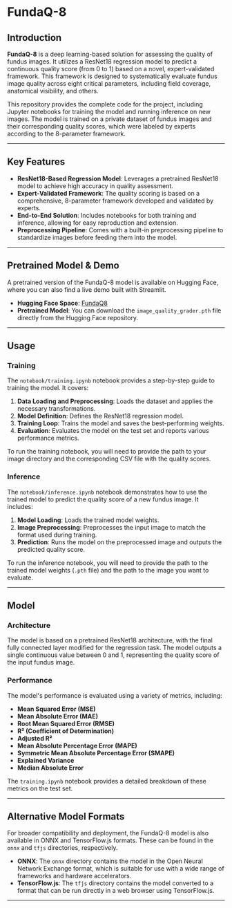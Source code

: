 # FundaQ-8

## Introduction

**FundaQ-8** is a deep learning-based solution for assessing the quality of fundus images. It utilizes a ResNet18 regression model to predict a continuous quality score (from 0 to 1) based on a novel, expert-validated framework. This framework is designed to systematically evaluate fundus image quality across eight critical parameters, including field coverage, anatomical visibility, and others.

This repository provides the complete code for the project, including Jupyter notebooks for training the model and running inference on new images. The model is trained on a private dataset of fundus images and their corresponding quality scores, which were labeled by experts according to the 8-parameter framework.

---

## Key Features

- **ResNet18-Based Regression Model**: Leverages a pretrained ResNet18 model to achieve high accuracy in quality assessment.
- **Expert-Validated Framework**: The quality scoring is based on a comprehensive, 8-parameter framework developed and validated by experts.
- **End-to-End Solution**: Includes notebooks for both training and inference, allowing for easy reproduction and extension.
- **Preprocessing Pipeline**: Comes with a built-in preprocessing pipeline to standardize images before feeding them into the model.

---

## Pretrained Model & Demo

A pretrained version of the FundaQ-8 model is available on Hugging Face, where you can also find a live demo built with Streamlit.

- **Hugging Face Space**: [FundaQ8](https://huggingface.co/spaces/qizunlee/FundaQ8/tree/main)
- **Pretrained Model**: You can download the `image_quality_grader.pth` file directly from the Hugging Face repository.

---

## Usage

### Training

The `notebook/training.ipynb` notebook provides a step-by-step guide to training the model. It covers:

1. **Data Loading and Preprocessing**: Loads the dataset and applies the necessary transformations.
2. **Model Definition**: Defines the ResNet18 regression model.
3. **Training Loop**: Trains the model and saves the best-performing weights.
4. **Evaluation**: Evaluates the model on the test set and reports various performance metrics.

To run the training notebook, you will need to provide the path to your image directory and the corresponding CSV file with the quality scores.

### Inference

The `notebook/inference.ipynb` notebook demonstrates how to use the trained model to predict the quality score of a new fundus image. It includes:

1. **Model Loading**: Loads the trained model weights.
2. **Image Preprocessing**: Preprocesses the input image to match the format used during training.
3. **Prediction**: Runs the model on the preprocessed image and outputs the predicted quality score.

To run the inference notebook, you will need to provide the path to the trained model weights (`.pth` file) and the path to the image you want to evaluate.

---

## Model

### Architecture

The model is based on a pretrained ResNet18 architecture, with the final fully connected layer modified for the regression task. The model outputs a single continuous value between 0 and 1, representing the quality score of the input fundus image.

### Performance

The model's performance is evaluated using a variety of metrics, including:

- **Mean Squared Error (MSE)**
- **Mean Absolute Error (MAE)**
- **Root Mean Squared Error (RMSE)**
- **R² (Coefficient of Determination)**
- **Adjusted R²**
- **Mean Absolute Percentage Error (MAPE)**
- **Symmetric Mean Absolute Percentage Error (SMAPE)**
- **Explained Variance**
- **Median Absolute Error**

The `training.ipynb` notebook provides a detailed breakdown of these metrics on the test set.

---

## Alternative Model Formats

For broader compatibility and deployment, the FundaQ-8 model is also available in ONNX and TensorFlow.js formats. These can be found in the `onnx` and `tfjs` directories, respectively.

- **ONNX**: The `onnx` directory contains the model in the Open Neural Network Exchange format, which is suitable for use with a wide range of frameworks and hardware accelerators.
- **TensorFlow.js**: The `tfjs` directory contains the model converted to a format that can be run directly in a web browser using TensorFlow.js.

---
